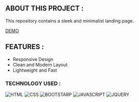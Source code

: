 ## ABOUT THIS PROJECT :

This repository contains a sleek and minimalist landing page.

[DEMO](https://anik0200.github.io/PSD-TO-HTML-GyMnaSiuM/)

## FEATURES :

- Responsive Design
- Clean and Modern Layout
- Lightweight and Fast

### TECHNOLOGY USED :

![HTML](https://img.shields.io/badge/HTML-red?style=for-the-badge)
![CSS](https://img.shields.io/badge/CSS-blue?style=for-the-badge)
![BOOTSTARP](https://img.shields.io/badge/BOOTSTARP-purple?style=for-the-badge)
![JAVASCRIPT](https://img.shields.io/badge/JAVASCRIPT-yellow?style=for-the-badge)
![JQUERY](https://img.shields.io/badge/JQUERY-black?style=for-the-badge)
